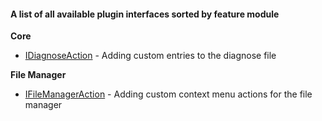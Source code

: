 #### A list of all available plugin interfaces sorted by feature module


**Core**
- [IDiagnoseAction](/moonlight/dev/api/plugins/core/diagnose) - Adding custom entries to the diagnose file

**File Manager**
- [IFileManagerAction](/moonlight/dev/api/plugins/fileManager/action) - Adding custom context menu actions for the file manager